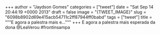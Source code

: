 
+++
author = "Jaydson Gomes"
categories = ["tweet"]
date = "Sat Sep 14 20:44:19 +0000 2013"
draft = false
image = "{TWEET_IMAGE}"
slug = "6098b8902d69e415acb54711c2ff87944ff0babd"
tags = ["tweet"]
title = """E agora a palestra mais e..."""
+++
E agora a palestra mais esperada da dona @LeaVerou #frontinsampa
